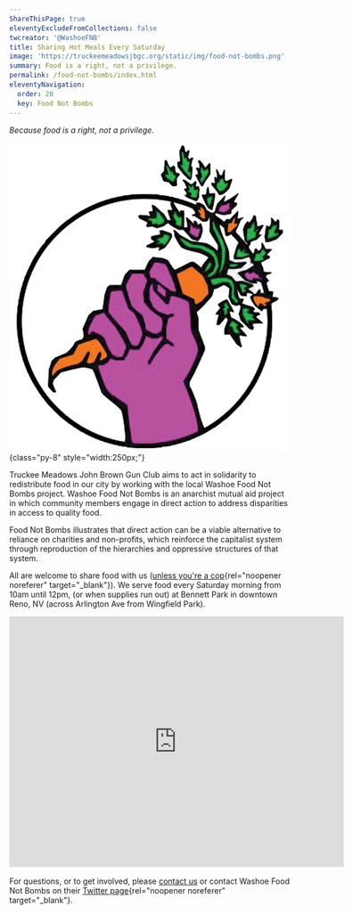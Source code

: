 ```yaml
---
ShareThisPage: true
eleventyExcludeFromCollections: false
twcreator: '@WashoeFNB'
title: Sharing Hot Meals Every Saturday
image: 'https://truckeemeadowsjbgc.org/static/img/food-not-bombs.png'
summary: Food is a right, not a privilege.
permalink: /food-not-bombs/index.html
eleventyNavigation:
  order: 20
  key: Food Not Bombs
---
```

*Because food is a right, not a privilege.*

![](/static/img/food-not-bombs.png){class="py-8" style="width:250px;"}

Truckee Meadows John Brown Gun Club aims to act in solidarity to redistribute food in our city by working with the local Washoe Food Not Bombs project. Washoe Food Not Bombs is an anarchist mutual aid project in which community members engage in direct action to address disparities in access to quality food.

Food Not Bombs illustrates that direct action can be a viable alternative to reliance on charities and non-profits, which reinforce the capitalist system through reproduction of the hierarchies and oppressive structures of that system.

All are welcome to share food with us ([unless you're a cop](https://aworldwithoutpolice.org/){rel="noopener noreferer" target="_blank"}). We serve food every Saturday morning from 10am until 12pm, (or when supplies run out) at Bennett Park in downtown Reno, NV (across Arlington Ave from Wingfield Park).

<p>
	<iframe src="https://www.google.com/maps/embed?pb=!1m18!1m12!1m3!1d3077.601763547974!2d-119.81943514877157!3d39.52347691730006!2m3!1f0!2f0!3f0!3m2!1i1024!2i768!4f13.1!3m3!1m2!1s0x809940cb793c1e3b%3A0xcf75f194d6f20c63!2sBarbara%20Bennett%20Park!5e0!3m2!1sen!2sus!4v1586791780197!5m2!1sen!2sus" width="600" height="450" frameborder="0" style="border:0;" allowfullscreen="" aria-hidden="false" tabindex="0">&nbps;</iframe>
</p>

For questions, or to get involved, please [contact us](/contact/) or contact Washoe Food Not Bombs on their [Twitter page](https://twitter.com/WashoeFNB){rel="noopener noreferer" target="_blank"}.
